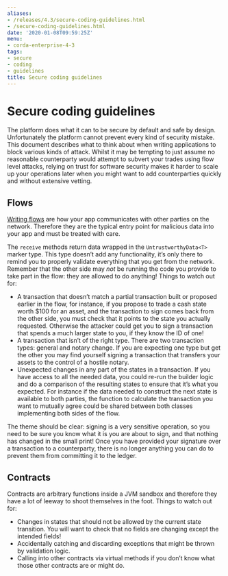 ```yaml
---
aliases:
- /releases/4.3/secure-coding-guidelines.html
- /secure-coding-guidelines.html
date: '2020-01-08T09:59:25Z'
menu:
- corda-enterprise-4-3
tags:
- secure
- coding
- guidelines
title: Secure coding guidelines
---
```



# Secure coding guidelines

The platform does what it can to be secure by default and safe by design. Unfortunately the platform cannot
prevent every kind of security mistake. This document describes what to think about when writing applications
to block various kinds of attack. Whilst it may be tempting to just assume no reasonable counterparty would
attempt to subvert your trades using flow level attacks, relying on trust for software security makes it
harder to scale up your operations later when you might want to add counterparties quickly and without
extensive vetting.


## Flows

[Writing flows](flow-state-machines.md) are how your app communicates with other parties on the network. Therefore they
are the typical entry point for malicious data into your app and must be treated with care.

The `receive` methods return data wrapped in the `UntrustworthyData<T>` marker type. This type doesn’t add
any functionality, it’s only there to remind you to properly validate everything that you get from the network.
Remember that the other side may *not* be running the code you provide to take part in the flow: they are
allowed to do anything! Things to watch out for:


* A transaction that doesn’t match a partial transaction built or proposed earlier in the flow, for instance,
if you propose to trade a cash state worth $100 for an asset, and the transaction to sign comes back from the
other side, you must check that it points to the state you actually requested. Otherwise the attacker could
get you to sign a transaction that spends a much larger state to you, if they know the ID of one!
* A transaction that isn’t of the right type. There are two transaction types: general and notary change. If you
are expecting one type but get the other you may find yourself signing a transaction that transfers your assets
to the control of a hostile notary.
* Unexpected changes in any part of the states in a transaction. If you have access to all the needed data, you
could re-run the builder logic and do a comparison of the resulting states to ensure that it’s what you expected.
For instance if the data needed to construct the next state is available to both parties, the function to
calculate the transaction you want to mutually agree could be shared between both classes implementing both
sides of the flow.

The theme should be clear: signing is a very sensitive operation, so you need to be sure you know what it is you
are about to sign, and that nothing has changed in the small print! Once you have provided your signature over a
transaction to a counterparty, there is no longer anything you can do to prevent them from committing it to the ledger.


## Contracts

Contracts are arbitrary functions inside a JVM sandbox and therefore they have a lot of leeway to shoot themselves
in the foot. Things to watch out for:


* Changes in states that should not be allowed by the current state transition. You will want to check that no
fields are changing except the intended fields!
* Accidentally catching and discarding exceptions that might be thrown by validation logic.
* Calling into other contracts via virtual methods if you don’t know what those other contracts are or might do.

